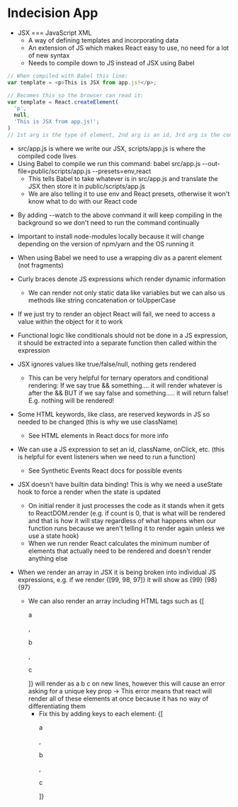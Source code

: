 # Indecision App

- JSX === JavaScript XML
  - A way of defining templates and incorporating data
  * An extension of JS which makes React easy to use, no need for a lot of new syntax
  * Needs to compile down to JS instead of JSX using Babel

```js
// When compiled with Babel this line:
var template = <p>This is JSX from app.js!</p>;

// Becomes this so the browser can read it:
var template = React.createElement(
  'p',
  null,
  'This is JSX from app.js!';
)
// 1st arg is the type of element, 2nd arg is an id, 3rd arg is the content to be rendered
```

- src/app.js is where we write our JSX, scripts/app.js is where the compiled code lives
- Using Babel to compile we run this command: babel src/app.js --out-file=public/scripts/app.js --presets=env,react
  - This tells Babel to take whatever is in src/app.js and translate the JSX then store it in public/scripts/app.js
  - We are also telling it to use env and React presets, otherwise it won't know what to do with our React code

* By adding --watch to the above command it will keep compiling in the background so we don't need to run the command continually

* Important to install node-modules locally because it will change depending on the version of npm/yarn and the OS running it

* When using Babel we need to use a wrapping div as a parent element (not fragments)

* Curly braces denote JS expressions which render dynamic information

  - We can render not only static data like variables but we can also us methods like string concatenation or toUpperCase

* If we just try to render an object React will fail, we need to access a value within the object for it to work

* Functional logic like conditionals should not be done in a JS expression, it should be extracted into a separate function then called within the expression

* JSX ignores values like true/false/null, nothing gets rendered

  - This can be very helpful for ternary operators and conditional rendering: If we say true && something.... it will render whatever is after the && BUT if we say false and something..... it will return false! E.g. nothing will be rendered!

* Some HTML keywords, like class, are reserved keywords in JS so needed to be changed (this is why we use className)

  - See HTML elements in React docs for more info

* We can use a JS expression to set an id, className, onClick, etc. (this is helpful for event listeners when we need to run a function)

  - See Synthetic Events React docs for possible events

* JSX doesn't have builtin data binding! This is why we need a useState hook to force a render when the state is updated

  - On initial render it just processes the code as it stands when it gets to ReactDOM.render (e.g. if count is 0, that is what will be rendered and that is how it will stay regardless of what happens when our function runs because we aren't telling it to render again unless we use a state hook)

  * When we run render React calculates the minimum number of elements that actually need to be rendered and doesn't render anything else

* When we render an array in JSX it is being broken into individual JS expressions, e.g. if we render {[99, 98, 97]} it will show as {99} {98} {97}
  - We can also render an array including HTML tags such as {[<p>a</p>, <p>b</p>, <p>c</p>]} will render as a b c on new lines, however this will cause an error asking for a unique key prop -> This error means that react will render all of these elements at once because it has no way of differentiating them
    - Fix this by adding keys to each element: {[<p key="1">a</p>, <p key="2">b</p>, <p key="3">c</p>]}
